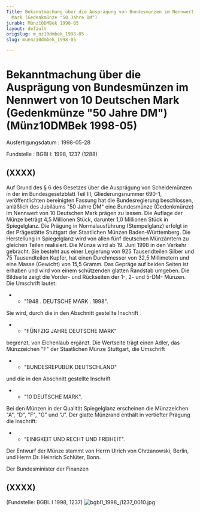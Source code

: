 ```yaml
---
Title: Bekanntmachung über die Ausprägung von Bundesmünzen im Nennwert von 10 Deutschen
  Mark (Gedenkmünze "50 Jahre DM")
jurabk: Münz10DMBek 1998-05
layout: default
origslug: m_nz10dmbek_1998-05
slug: muenz10dmbek_1998-05

---
```


# Bekanntmachung über die Ausprägung von Bundesmünzen im Nennwert von 10 Deutschen Mark (Gedenkmünze "50 Jahre DM") (Münz10DMBek 1998-05)

Ausfertigungsdatum
:   1998-05-28

Fundstelle
:   BGBl I: 1998, 1237 (1288)

## (XXXX)

Auf Grund des § 6 des Gesetzes über die Ausprägung von Scheidemünzen
in der im Bundesgesetzblatt Teil III, Gliederungsnummer 690-1,
veröffentlichten bereinigten Fassung hat die Bundesregierung
beschlossen, anläßlich des Jubiläums "50 Jahre DM" eine Bundesmünze
(Gedenkmünze) im Nennwert von 10 Deutschen Mark prägen zu lassen.
Die Auflage der Münze beträgt 4,5 Millionen Stück, darunter 1,0
Millionen Stück in Spiegelglanz. Die Prägung in Normalausführung
(Stempelglanz) erfolgt in der Prägestätte Stuttgart der Staatlichen
Münzen Baden-Württemberg. Die Herstellung in Spiegelglanz wird von
allen fünf deutschen Münzämtern zu gleichen Teilen realisiert.
Die Münze wird ab 19. Juni 1998 in den Verkehr gebracht. Sie besteht
aus einer Legierung von 925 Tausendteilen Silber und 75 Tausendteilen
Kupfer, hat einen Durchmesser von 32,5 Millimetern und eine Masse
(Gewicht) von 15,5 Gramm. Das Gepräge auf beiden Seiten ist erhaben
und wird von einem schützenden glatten Randstab umgeben.
Die Bildseite zeigt die Vorder- und Rückseiten der 1-, 2- und 5-DM-
Münzen.
Die Umschrift lautet:

*
    *   "1948 . DEUTSCHE MARK . 1998".






Sie wird, durch die in den Abschnitt gestellte Inschrift

*
    *   "FÜNFZIG JAHRE DEUTSCHE MARK"






begrenzt, von Eichenlaub ergänzt.
Die Wertseite trägt einen Adler, das Münzzeichen "F" der Staatlichen
Münze Stuttgart, die Umschrift

*
    *   "BUNDESREPUBLIK DEUTSCHLAND"






und die in den Abschnitt gestellte Inschrift

*
    *   "10 DEUTSCHE MARK".






Bei den Münzen in der Qualität Spiegelglanz erscheinen die Münzzeichen
"A", "D", "F", "G" und "J".
Der glatte Münzrand enthält in vertiefter Prägung die Inschrift:

*
    *   "EINIGKEIT UND RECHT UND FREIHEIT".






Der Entwurf der Münze stammt von Herrn Ulrich von Chrzanowski, Berlin,
und Herrn Dr. Heinrich Schlüter, Bonn.

Der Bundesminister der Finanzen

## (XXXX)

(Fundstelle: BGBl. I 1998, 1237)
![bgbl1_1998_j1237_0010.jpg](bgbl1_1998_j1237_0010.jpg)
